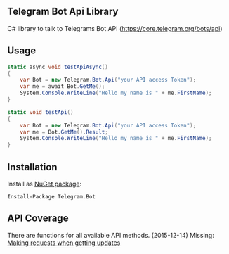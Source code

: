 ## Telegram Bot Api Library

C# library to talk to Telegrams Bot API (https://core.telegram.org/bots/api)

## Usage

```C#
static async void testApiAsync()
{
    var Bot = new Telegram.Bot.Api("your API access Token");
    var me = await Bot.GetMe();
    System.Console.WriteLine("Hello my name is " + me.FirstName);
}
```

```C#
static void testApi()
{
    var Bot = new Telegram.Bot.Api("your API access Token");
    var me = Bot.GetMe().Result;
    System.Console.WriteLine("Hello my name is " + me.FirstName);
}
```

## Installation

Install as [NuGet package](https://www.nuget.org/packages/Telegram.Bot/):

    Install-Package Telegram.Bot
    
## API Coverage

There are functions for all available API methods. (2015-12-14)
Missing: [Making requests when getting updates](https://core.telegram.org/bots/api#making-requests-when-getting-updates)
